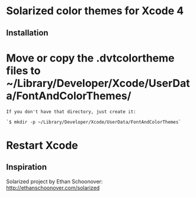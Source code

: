 Solarized color themes for Xcode 4
==================================

Installation
------------

  # Move or copy the .dvtcolortheme files to ~/Library/Developer/Xcode/UserData/FontAndColorThemes/

    If you don't have that directory, just create it:

    `$ mkdir -p ~/Library/Developer/Xcode/UserData/FontAndColorThemes`

  # Restart Xcode

Inspiration
-----------

Solarized project by Ethan Schoonover: http://ethanschoonover.com/solarized


